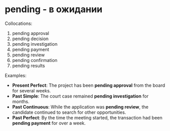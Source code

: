 # pending - в ожидании

Collocations:

1. pending approval
2. pending decision
3. pending investigation
4. pending payment
5. pending review
6. pending confirmation
7. pending results

Examples:

- **Present Perfect**: The project has been **pending approval** from the board for several weeks.
- **Past Simple**: The court case remained **pending investigation** for months.
- **Past Continuous**: While the application was **pending review**, the candidate continued to search for other opportunities.
- **Past Perfect**: By the time the meeting started, the transaction had been **pending payment** for over a week.
